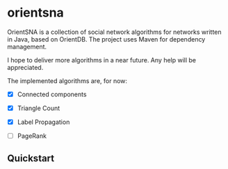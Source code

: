 # orientsna

OrientSNA is a collection of social network algorithms for networks written in Java, based on OrientDB.
The project uses Maven for dependency management.

I hope to deliver more algorithms in a near future.
Any help will be appreciated.

The implemented algorithms are, for now:
- [x] Connected components
- [x] Triangle Count
- [x] Label Propagation
- [ ] PageRank



## Quickstart
```java
```

